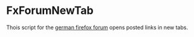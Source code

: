 # FxForumNewTab
Thois script for the [german firefox forum](http://www.camp-firefox.de/forum/index.php) opens posted links in new tabs.


